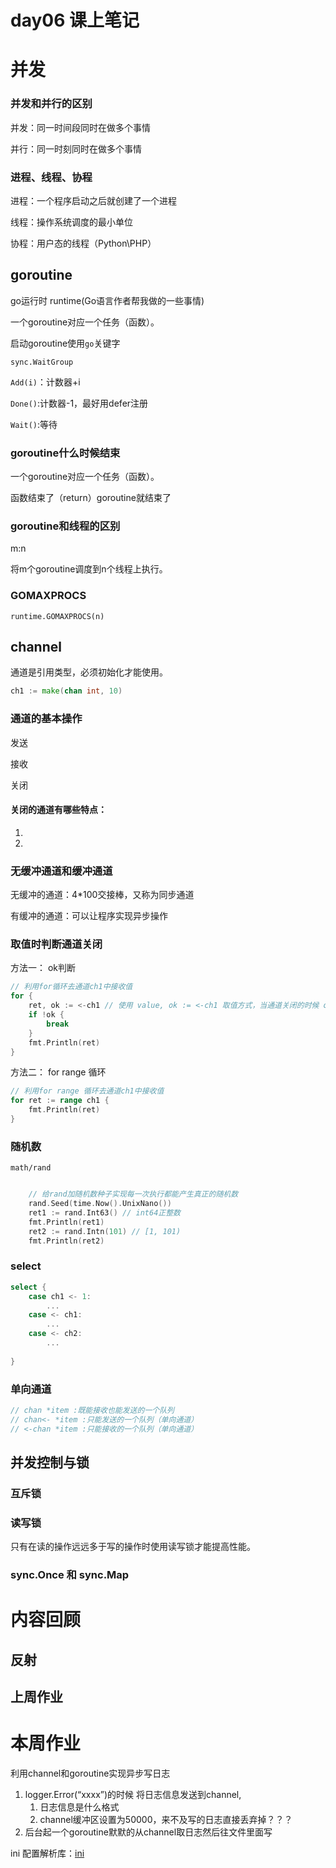 # day06 课上笔记

# 并发

### 并发和并行的区别

并发：同一时间段同时在做多个事情

并行：同一时刻同时在做多个事情

### 进程、线程、协程

进程：一个程序启动之后就创建了一个进程

线程：操作系统调度的最小单位

协程：用户态的线程（Python\PHP）

## goroutine

go运行时  runtime(Go语言作者帮我做的一些事情)

一个goroutine对应一个任务（函数）。

启动goroutine使用`go`关键字

`sync.WaitGroup`

`Add(i)`：计数器+i

`Done()`:计数器-1，最好用defer注册

`Wait()`:等待

### goroutine什么时候结束

一个goroutine对应一个任务（函数）。

函数结束了（return）goroutine就结束了

### goroutine和线程的区别

m:n

将m个goroutine调度到n个线程上执行。

### GOMAXPROCS

`runtime.GOMAXPROCS(n)`



## channel

通道是引用类型，必须初始化才能使用。

```go
ch1 := make(chan int, 10)
```



### 通道的基本操作

发送

接收

关闭

#### 关闭的通道有哪些特点：

1. 
2. 



### 无缓冲通道和缓冲通道

无缓冲的通道：4*100交接棒，又称为同步通道

有缓冲的通道：可以让程序实现异步操作

### 取值时判断通道关闭

方法一： ok判断

```go
// 利用for循环去通道ch1中接收值
for {
	ret, ok := <-ch1 // 使用 value, ok := <-ch1 取值方式，当通道关闭的时候 ok = false
	if !ok {
		break
	}
	fmt.Println(ret)
}
```



方法二： for range 循环

```go
// 利用for range 循环去通道ch1中接收值
for ret := range ch1 {
	fmt.Println(ret)
}
```

### 随机数

`math/rand`

```go

	// 给rand加随机数种子实现每一次执行都能产生真正的随机数
	rand.Seed(time.Now().UnixNano())
	ret1 := rand.Int63() // int64正整数
	fmt.Println(ret1)
	ret2 := rand.Intn(101) // [1, 101)
	fmt.Println(ret2)
```



### select

```go
select {
    case ch1 <- 1:
    	...
    case <- ch1:
    	...
    case <- ch2:
    	...
    
}
```

### 单向通道



```go
// chan *item :既能接收也能发送的一个队列
// chan<- *item :只能发送的一个队列（单向通道）
// <-chan *item :只能接收的一个队列（单向通道）
```





## 并发控制与锁



### 互斥锁



### 读写锁

只有在读的操作远远多于写的操作时使用读写锁才能提高性能。



### sync.Once 和 sync.Map



# 内容回顾

## 反射

## 上周作业



# 本周作业

利用channel和goroutine实现异步写日志

1. logger.Error(“xxxx”)的时候 将日志信息发送到channel,
   1. 日志信息是什么格式
   2. channel缓冲区设置为50000，来不及写的日志直接丢弃掉？？？
2. 后台起一个goroutine默默的从channel取日志然后往文件里面写

ini 配置解析库：[ini](<https://ini.unknwon.io/docs/intro/getting_started>)